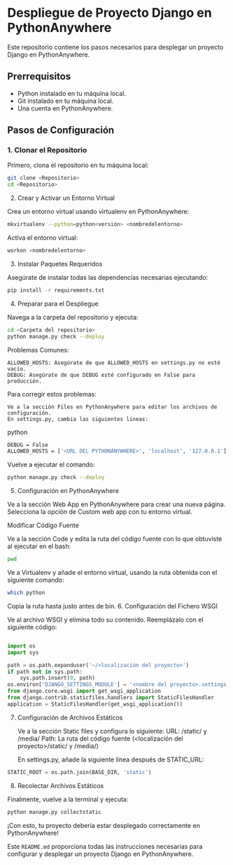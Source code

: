 # Despliegue de Proyecto Django en PythonAnywhere

Este repositorio contiene los pasos necesarios para desplegar un proyecto Django en PythonAnywhere.

## Prerrequisitos

- Python instalado en tu máquina local.
- Git instalado en tu máquina local.
- Una cuenta en PythonAnywhere.

## Pasos de Configuración

### 1. Clonar el Repositorio

Primero, clona el repositorio en tu máquina local:

```bash
git clone <Repositorio>
cd <Repositorio>
```
2. Crear y Activar un Entorno Virtual

Crea un entorno virtual usando virtualenv en PythonAnywhere:

```bash
mkvirtualenv --python=python<versión> <nombredelentorno>
```

Activa el entorno virtual:

```bash
workon <nombredelentorno>
```

3. Instalar Paquetes Requeridos

Asegúrate de instalar todas las dependencias necesarias ejecutando:

```bash
pip install -r requirements.txt
```

4. Preparar para el Despliegue

Navega a la carpeta del repositorio y ejecuta:

```bash
cd <Carpeta del repositorio>
python manage.py check --deploy
```

Problemas Comunes:

    ALLOWED_HOSTS: Asegúrate de que ALLOWED_HOSTS en settings.py no esté vacío.
    DEBUG: Asegúrate de que DEBUG esté configurado en False para producción.

Para corregir estos problemas:

    Ve a la sección Files en PythonAnywhere para editar los archivos de configuración.
    En settings.py, cambia las siguientes líneas:

python

```bash
DEBUG = False
ALLOWED_HOSTS = ['<URL DEL PYTHONANYWHERE>', 'localhost', '127.0.0.1']
```

Vuelve a ejecutar el comando:

```bash
python manage.py check --deploy
```

5. Configuración en PythonAnywhere

Ve a la sección Web App en PythonAnywhere para crear una nueva página.
Selecciona la opción de Custom web app con tu entorno virtual.

Modificar Código Fuente

Ve a la sección Code y edita la ruta del código fuente con lo que obtuviste al ejecutar en el bash:

```bash
pwd
```

Ve a Virtualenv y añade el entorno virtual, usando la ruta obtenida con el siguiente comando:

```bash
which python
```

Copia la ruta hasta justo antes de bin.
6. Configuración del Fichero WSGI

Ve al archivo WSGI y elimina todo su contenido.
Reemplázalo con el siguiente código:

```python

import os
import sys

path = os.path.expanduser('~/<localización del proyecto>')
if path not in sys.path:
    sys.path.insert(0, path)
os.environ['DJANGO_SETTINGS_MODULE'] = '<nombre del proyecto>.settings'
from django.core.wsgi import get_wsgi_application
from django.contrib.staticfiles.handlers import StaticFilesHandler
application = StaticFilesHandler(get_wsgi_application())
```

7. Configuración de Archivos Estáticos

    Ve a la sección Static files y configura lo siguiente:
        URL: /static/ y /media/
        Path: La ruta del código fuente (<localización del proyecto>/static/ y /media/)

    En settings.py, añade la siguiente línea después de STATIC_URL:

```python
STATIC_ROOT = os.path.join(BASE_DIR, 'static')
```

8. Recolectar Archivos Estáticos

Finalmente, vuelve a la terminal y ejecuta:

```bash
python manage.py collectstatic
```

¡Con esto, tu proyecto debería estar desplegado correctamente en PythonAnywhere!

Este `README.md` proporciona todas las instrucciones necesarias para configurar y desplegar un proyecto Django en PythonAnywhere.
